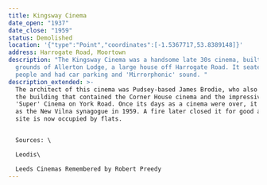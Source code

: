```yaml
---
title: Kingsway Cinema
date_open: "1937"
date_close: "1959"
status: Demolished
location: '{"type":"Point","coordinates":[-1.5367717,53.8389148]}'
address: Harrogate Road, Moortown
description: "The Kingsway Cinema was a handsome late 30s cinema, built in the
  grounds of Allerton Lodge, a large house off Harrogate Road. It seated 1,150
  people and had car parking and 'Mirrorphonic' sound. "
description_extended: >-
  The architect of this cinema was Pudsey-based James Brodie, who also designed
  the building that contained the Corner House cinema and the impressive Star
  'Super' Cinema on York Road. Once its days as a cinema were over, it re-opened
  as the New Vilna synagogue in 1959. A fire later closed it for good and the
  site is now occupied by flats.


  Sources: \

  Leodis\

  Leeds Cinemas Remembered by Robert Preedy
---
```

